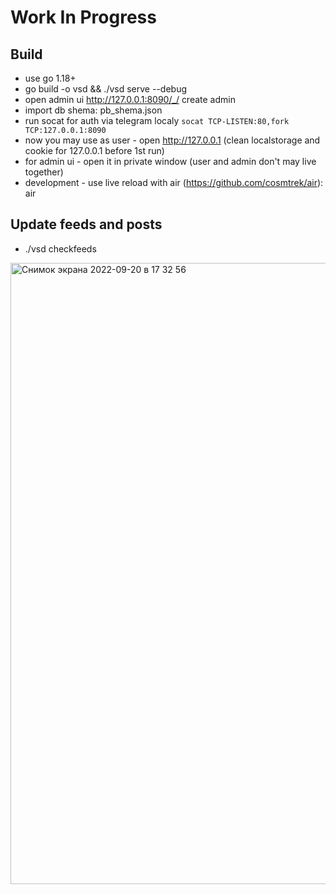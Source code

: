 # Work In Progress

## Build

- use go 1.18+
- go build -o vsd && ./vsd serve --debug
- open admin ui http://127.0.0.1:8090/_/ create admin
- import db shema: pb_shema.json
- run socat for auth via telegram localy `socat TCP-LISTEN:80,fork TCP:127.0.0.1:8090`
- now you may use as user - open http://127.0.0.1 (clean localstorage and cookie for 127.0.0.1 before 1st run)
- for admin ui - open it in private window (user and admin don't may live together)
- development - use live reload with air (https://github.com/cosmtrek/air): air

## Update feeds and posts

- ./vsd checkfeeds

<img width="994" alt="Снимок экрана 2022-09-20 в 17 32 56" src="https://user-images.githubusercontent.com/417177/191286332-3be6531d-e39f-4fb4-a4b5-7ae3a8b3b48d.png">
